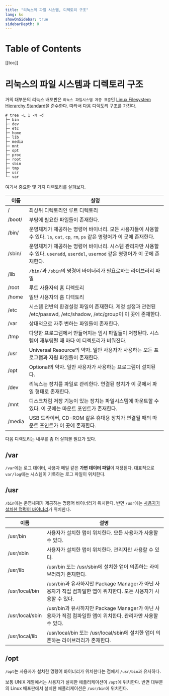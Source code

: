 ```yaml
---
title: "리눅스의 파일 시스템, 디렉토리 구조"
lang: ko
showOnSidebar: true
sidebarDepth: 0
---
```


# Table of Contents
[[toc]]

# 리눅스의 파일 시스템과 디렉토리 구조
거의 대부분의 리눅스 배포판은 `리눅스 파일시스템 계층 표준`인 [Linux Filesystem Hierarchy Standard](https://ko.wikipedia.org/wiki/%ED%8C%8C%EC%9D%BC%EC%8B%9C%EC%8A%A4%ED%85%9C_%EA%B3%84%EC%B8%B5%EA%B5%AC%EC%A1%B0_%ED%91%9C%EC%A4%80)을 준수한다. 따라서 다음 디렉토리 구조를 가진다.

```
# tree -L 1 -N -d
├─ bin
├─ dev
├─ etc
├─ home
├─ lib
├─ media
├─ mnt
├─ opt
├─ proc
├─ root
├─ sbin
├─ tmp
├─ usr
└─ var
```

여기서 중요한 몇 가지 디렉토리를 살펴보자.

|이름|설명|
|------|---|
|/|최상위 디렉토리인 루트 디렉토리|
|/boot/|부팅에 필요한 파일들이 존재한다.|
|/bin/|운영체제가 제공하는 명령어 바이너리. 모든 사용자들이 사용할 수 있다. `ls`, `cat`, `cp`, `rm`, `ps` 같은 명령어가 이 곳에 존재한다.|
|/sbin/|운영체제가 제공하는 명령어 바이너리. 시스템 관리자만 사용할 수 있다. `useradd`, `userdel`, `usermod` 같은 명령어가 이 곳에 존재한다.|
|/lib|`/bin/`과 `/sbin`의 명령어 바이너리가 필요로하는 라이브러리 파일|
|/root|루트 사용자의 홈 디렉토리|
|/home|일반 사용자의 홈 디렉토리|
|/etc|시스템 전반의 환경설정 파일이 존재한다. 계정 설정과 관련된 /etc/passwd, /etc/shadow, /etc/group이 이 곳에 존재한다.|
|/var|상대적으로 자주 변하는 파일들이 존재한다.|
|/tmp|다양한 프로그램에서 만들어지는 임시 파일들이 저장된다. 시스템이 재부팅될 때 마다 이 디렉토리가 비워진다.|
|/usr|Universal Resource의 약자. 일반 사용자가 사용하는 모든 프로그램과 자원 파일들이 존재한다.|
|/opt|Optional의 약자. 일반 사용자가 사용하는 프로그램이 설치된다.|
|/dev|리눅스는 장치를 파일로 관리한다. 연결된 장치가 이 곳에서 파일 형태로 존재한다.|
|/mnt|디스크처럼 저장 기능이 있는 장치는 파일시스템에 마운트할 수 있다. 이 곳에는 마운트 포인트가 존재한다.|
|/media|USB 드라이버, CD-ROM 같은 휴대용 장치가 연결될 때의 마운트 포인트가 이 곳에 존재한다.|

다음 디렉토리는 내부를 좀 더 살펴볼 필요가 있다.

## /var
`/var`에는 로그 데이터, 사용자 메일 같은 <b>가변 데이터 파일</b>이 저장된다. 대표적으로 `var/log`에는 시스템이 기록하는 로그 파일이 위치한다.

## /usr
`/bin`에는 운영체제가 제공하는 명령어 바이너리가 위치한다. 반면 `/usr`에는 <u>사용자가 설치한 명령어 바이너리</u>가 위치한다.

|이름|설명|
|------|---|
|/usr/bin|사용자가 설치한 앱이 위치한다. 모든 사용자가 사용할 수 있다.|
|/usr/sbin|사용자가 설치한 앱이 위치한다. 관리자만 사용할 수 있다.|
|/usr/lib|/usr/bin 또는 /usr/sbin에 설치한 앱이 의존하는 라이브러리가 존재한다.|
|/usr/local/bin|/usr/bin과 유사하지만 Package Manager가 아닌 사용자가 직접 컴파일한 앱이 위치한다. 모든 사용자가 사용할 수 있다.|
|/usr/local/sbin|/usr/bin과 유사하지만 Package Manager가 아닌 사용자가 직접 컴파일한 앱이 위치한다. 관리자만 사용할 수 있다.|
|/usr/local/lib|/usr/local/bin 또는 /usr/local/sbin에 설치한 앱이 의존하는 라이브러리가 존재한다.|

## /opt
`/opt`는 사용자가 설치한 명령어 바이너리가 위치한다는 점에서 `/usr/bin`과 유사하다. 

보통 UNIX 계열에서는 사용자가 설치한 애플리케이션이 `/opt`에 위치한다. 반면 대부분의 Linux 배포판에서 설치한 애플리케이션은 `/usr/bin`에 위치힌다.